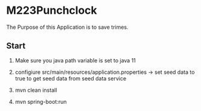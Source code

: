 # M223Punchclock

The Purpose of this Application is to save trimes.

## Start

1. Make sure you java path variable is set to java 11

2. configiure src/main/resources/application.properties
-> set seed data to true to get seed data from seed data service

3. mvn clean install

4. mvn spring-boot:run
